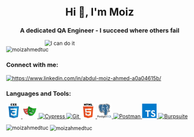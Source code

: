 <!--
**abdulmoizahmedtuc/abdulmoizahmedtuc** is a ✨ _special_ ✨ repository because its `README.md` (this file) appears on your GitHub profile.

Here are some ideas to get you started:

- 🔭 I’m currently working on ...
- 🌱 I’m currently learning ...
- 👯 I’m looking to collaborate on ...
- 🤔 I’m looking for help with ...
- 💬 Ask me about ...
- 📫 How to reach me: ...
- 😄 Pronouns: ...
- ⚡ Fun fact: ...
-->

<h1 align="center">Hi 👋, I'm Moiz</h1>
<h3 align="center">A dedicated QA Engineer - I succeed where others fail</h3>
<img align="right" alt="I can do it" title="Where? You can not pass without the quality check" width="400" src="https://www.lambdatest.com/resources/images/AridSmoggyAsianelephant-small.gif">


<p align="left"> <img src="https://komarev.com/ghpvc/?username=moizahmedtuc&label=Profile%20views&color=0e75b6&style=plastic" alt="moizahmedtuc" /> </p>

<h3 align="left">Connect with me:</h3>
<p align="left">
<a href="https://www.linkedin.com/in/abdul-moiz-ahmed-a0a04615b/" target="blank"><img align="center" src="https://raw.githubusercontent.com/rahuldkjain/github-profile-readme-generator/master/src/images/icons/Social/linked-in-alt.svg" alt="https://www.linkedin.com/in/abdul-moiz-ahmed-a0a04615b/" height="30" width="40" /></a>
</p>

<h3 align="left">Languages and Tools:</h3>
<p align="left"> <a href="https://www.w3schools.com/css/" target="_blank" rel="noreferrer" title="CSS3"> <img src="https://raw.githubusercontent.com/devicons/devicon/master/icons/css3/css3-original-wordmark.svg" alt="CSS3" width="40" height="40"/> </a> <a href="https://playwright.dev/" target="_blank" rel="noreferrer" title="Playwright"> <img src="https://raw.githubusercontent.com/github/explore/60cd2530141f67f07a947fa2d310c482e287e387/topics/playwright/playwright.png" alt="Playwright" width="40" height="40"/> </a> <a href="https://www.cypress.io" target="_blank" rel="noreferrer" title="Cypress"> <img src="https://raw.githubusercontent.com/simple-icons/simple-icons/6e46ec1fc23b60c8fd0d2f2ff46db82e16dbd75f/icons/cypress.svg" alt="Cypress" width="40" height="40"/> </a> <a href="https://git-scm.com/" target="_blank" rel="noreferrer" title="Git"> <img src="https://www.vectorlogo.zone/logos/git-scm/git-scm-icon.svg" alt="Git" width="40" height="40"/> </a> <a href="https://www.w3.org/html/" target="_blank" rel="noreferrer" title="HTML5"> <img src="https://raw.githubusercontent.com/devicons/devicon/master/icons/html5/html5-original-wordmark.svg" alt="HTML5" width="40" height="40"/> </a> <a href="https://www.postgresql.org" target="_blank" rel="noreferrer" title="Postgresql"> <img src="https://raw.githubusercontent.com/devicons/devicon/master/icons/postgresql/postgresql-original-wordmark.svg" alt="Postgresql" width="40" height="40"/> </a> <a href="https://postman.com" target="_blank" rel="noreferrer" title="Postman"> <img src="https://www.vectorlogo.zone/logos/getpostman/getpostman-icon.svg" alt="Postman" width="40" height="40"/> </a> <a href="https://www.typescriptlang.org/" target="_blank" rel="noreferrer" title="TypeScript"> <img src="https://raw.githubusercontent.com/devicons/devicon/master/icons/typescript/typescript-original.svg" alt="TypeScript" width="40" height="40"/> </a> <a href="https://portswigger.net/burp" target="_blank" rel="noreferrer" title="Burpsuite"> <img src="https://www.kali.org/tools/burpsuite/images/burpsuite-logo.svg" alt="Burpsuite" width="40" height="40"/> </a> </p>

<p><img align="left" src="https://github-readme-stats.vercel.app/api/top-langs?username=moizahmedtuc&show_icons=true&theme=dark&locale=en&layout=compact" alt="moizahmedtuc" /></p>

<p>&nbsp;<img align="center" src="https://github-readme-stats.vercel.app/api?username=moizahmedtuc&show_icons=true&theme=dark&locale=en" alt="moizahmedtuc" /></p>
